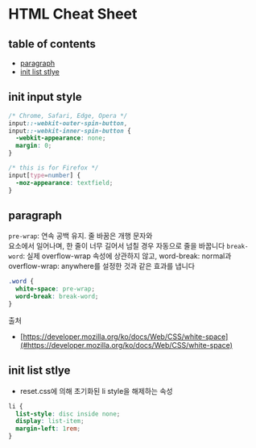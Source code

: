 # HTML Cheat Sheet


## table of contents
- [paragraph](#paragraph)
- [init list stlye](#init-list-stlye)


## init input style

```css
/* Chrome, Safari, Edge, Opera */
input::-webkit-outer-spin-button,
input::-webkit-inner-spin-button {
  -webkit-appearance: none;
  margin: 0;
}

/* this is for Firefox */
input[type=number] {
  -moz-appearance: textfield;
}
```

## paragraph

`pre-wrap`: 연속 공백 유지. 줄 바꿈은 개행 문자와 <br> 요소에서 일어나며, 한 줄이 너무 길어서 넘칠 경우 자동으로 줄을 바꿉니다
`break-word`: 실제 overflow-wrap 속성에 상관하지 않고, word-break: normal과 overflow-wrap: anywhere를 설정한 것과 같은 효과를 냅니다

```css
.word {
  white-space: pre-wrap;
  word-break: break-word;
}
```

출처  
- [https://developer.mozilla.org/ko/docs/Web/CSS/white-space](#https://developer.mozilla.org/ko/docs/Web/CSS/white-space)

## init list stlye
- reset.css에 의해 초기화된 li style을 해제하는 속성

```css
li {            
  list-style: disc inside none;
  display: list-item;
  margin-left: 1rem;
}
```
